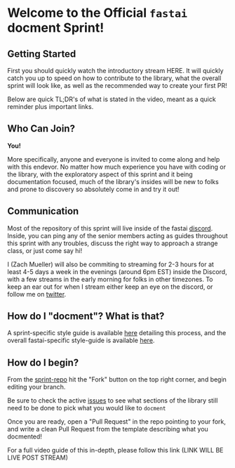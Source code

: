 # Welcome to the Official `fastai` docment Sprint!



## Getting Started

First you should quickly watch the introductory stream HERE. It will quickly catch you up to speed on how to contribute to the library, what the overall sprint will look like, as well as the recommended way to create your first PR!

Below are quick TL;DR's of what is stated in the video, meant as a quick reminder plus important links.

## Who Can Join?

**You!**

More specifically, anyone and everyone is invited to come along and help with this endevor. No matter how much experience you have with coding or the library, with the exploratory aspect of this sprint and it being documentation focused, much of the library's insides will be new to folks and prone to discovery so absolutely come in and try it out!

## Communication

Most of the repository of this sprint will live inside of the fastai [discord](https://discord.gg/3KmGsdMRFH). Inside, you can ping any of the senior members acting as guides throughout this sprint with any troubles, discuss the right way to approach a strange class, or just come say hi!

I (Zach Mueller) will also be commiting to streaming for 2-3 hours for at least 4-5 days a week in the evenings (around 6pm EST) inside the Discord, with a few streams in the early morning for folks in other timezones. To keep an ear out for when I stream either keep an eye on the discord, or follow me on [twitter](https://twitter.com/TheZachMueller).

## How do I "docment"? What is that?

A sprint-specific style guide is available [here](https://github.com/muellerzr/fastai-docment-sprint/blob/master/docs_src/dev/style-guide.md) detailing this process, and the overall fastai-specific style-guide is available [here](https://docs.fast.ai/dev/style.html).

## How do I begin?

From the [sprint-repo](https://github.com/muellerzr/fastai-docment-sprint) hit the "Fork" button on the top right corner, and begin editing your branch.

Be sure to check the active [issues](https://github.com/muellerzr/fastai-docment-sprint/issues) to see what sections of the library still need to be done to pick what you would like to `docment`

Once you are ready, open a "Pull Request" in the repo pointing to your fork, and write a clean Pull Request from the template describing what you docmented!

For a full video guide of this in-depth, please follow this link (LINK WILL BE LIVE POST STREAM)
